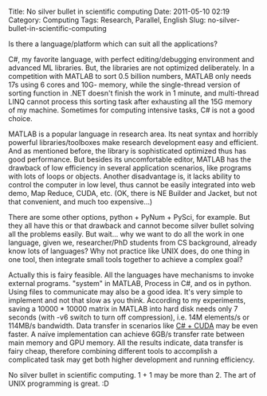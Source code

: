 Title: No silver bullet in scientific computing
Date: 2011-05-10 02:19
Category: Computing
Tags: Research, Parallel, English
Slug: no-silver-bullet-in-scientific-computing

Is there a language/platform which can suit all the applications?
 
C#, my favorite language, with perfect editing/debugging environment and advanced ML libraries. But, the libraries are not optimized deliberately. In a competition with MATLAB to sort 0.5 billion numbers, MATLAB only needs 17s using 6 cores and 10G- memory, while the single-thread version of sorting function in .NET doesn't finish the work in 1 minute, and multi-thread LINQ cannot process this sorting task after exhausting all the 15G memory of my machine. Sometimes for computing intensive tasks, C# is not a good choice.
 
MATLAB is a popular language in research area. Its neat syntax and horribly powerful libraries/toolboxes make research development easy and efficient. And as mentioned before, the library is sophisticated optimized thus has good performance. But besides its uncomfortable editor, MATLAB has the drawback of low efficiency in several application scenarios, like programs with lots of loops or objects. Another disadvantage is, it lacks ability to control the computer in low level, thus cannot be easily integrated into web demo, Map Reduce, CUDA, etc. (OK, there is NE Builder and Jacket, but not that convenient, and much too expensive…)
 
There are some other options, python + PyNum + PySci, for example. But they all have this or that drawback and cannot become silver bullet solving all the problems easily. But wait… why we want to do all the work in one language, given we, researcher/PhD students from CS background, already know lots of languages? Why not practice like UNIX does, do one thing in one tool, then integrate small tools together to achieve a complex goal?
 
Actually this is fairy feasible. All the languages have mechanisms to invoke external programs. "system" in MATLAB, Process in C#, and os in python. Using files to communicate may also be a good idea. It's very simple to implement and not that slow as you think. According to my experiments, saving a 10000 * 10000 matrix in MATLAB into hard disk needs only 7 seconds (with -v6 switch to turn off compression), i.e. 14M elements/s or 114MB/s bandwidth. Data transfer in scenarios like [C# + CUDA](https://yage.ai/efficiency-comparison-among-several-platforms-for-scientific-computing.html) may be even faster. A naïve implementation can achieve 6GB/s transfer rate between main memory and GPU memory. All the results indicate, data transfer is fairy cheap, therefore combining different tools to accomplish a complicated task may get both higher development and running efficiency.
 
No silver bullet in scientific computing. 1 + 1 may be more than 2. The art of UNIX programming is great. :D